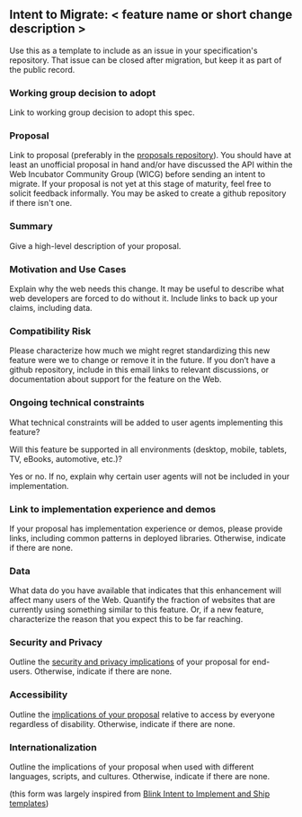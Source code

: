 ## Intent to Migrate: < feature name or short change description >

Use this as a template to include as an issue in your specification's repository. That issue can be closed after migration, but keep it as part of the public record.

### Working group decision to adopt

Link to working group decision to adopt this spec.

### Proposal

Link to proposal (preferably in the [proposals repository](https://github.com/WICG/proposals)). You should have at least an unofficial proposal in hand and/or have discussed the API within the Web Incubator Community Group (WICG) before sending an intent to migrate. If your proposal is not yet at this stage of maturity, feel free to solicit feedback informally. You may be asked to create a github repository if there isn't one.

### Summary

Give a high-level description of your proposal.

### Motivation and Use Cases

Explain why the web needs this change. It may be useful to describe what web developers are forced to do without it. Include links to back up your claims, including data.

### Compatibility Risk

Please characterize how much we might regret standardizing this new feature were we to change or remove it in the future. If you don’t have a github repository, include in this email links to relevant discussions, or documentation about support for the feature on the Web.

### Ongoing technical constraints

What technical constraints will be added to user agents implementing this feature?

Will this feature be supported in all environments (desktop, mobile, tablets, TV, eBooks, automotive, etc.)?

Yes or no. If no, explain why certain user agents will not be included in your implementation.

### Link to implementation experience and demos

If your proposal has implementation experience or demos, please provide links, including common patterns in deployed libraries. Otherwise, indicate if there are none.

### Data

What data do you have available that indicates that this enhancement will affect many users of the Web. Quantify the fraction of websites that are currently using something similar to this feature. Or, if a new feature, characterize the reason that you expect this to be far reaching.

### Security and Privacy

Outline the [security and privacy implications](https://w3ctag.github.io/security-questionnaire/) of your proposal for end-users. Otherwise, indicate if there are none.

### Accessibility

Outline the [implications of your proposal](https://github.com/stevefaulkner/accessibility-spec-questionnaire/blob/master/accessibility-spec-questionnaire.md) relative to access by everyone regardless of disability. Otherwise, indicate if there are none.

### Internationalization

Outline the implications of your proposal when used with different languages, scripts, and cultures. Otherwise, indicate if there are none.

(this form was largely inspired from [Blink Intent to Implement and Ship templates](https://docs.google.com/a/chromium.org/document/d/1vlTlsQKThwaX0-lj_iZbVTzyqY7LioqERU8DK3u3XjI/edit#bookmark=id.uptkx07pm53s))